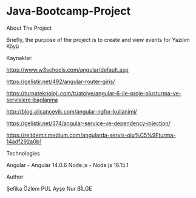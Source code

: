 # Java-Bootcamp-Project

About The Project

Briefly, the purpose of the project is to create and view events for Yazılım Köyü


Kaynaklar:

https://www.w3schools.com/angular/default.asp

https://gelistir.net/492/angular-router-giris/

https://turnateknoloji.com/tr/atolye/angular-6-ile-proje-olusturma-ve-servislere-baglanma

http://blog.alicancevik.com/angular-ngfor-kullanimi/

https://gelistir.net/374/angular-service-ve-dependency-injection/

https://reitdemir.medium.com/angularda-servis-olu%C5%9Fturma-14adf292a0b1

Technologies

Angular - Angular 14.0.6
Node.js - Node.js 16.15.1

Author

Şefika Özlem PUL
Ayşe Nur BİLGE


